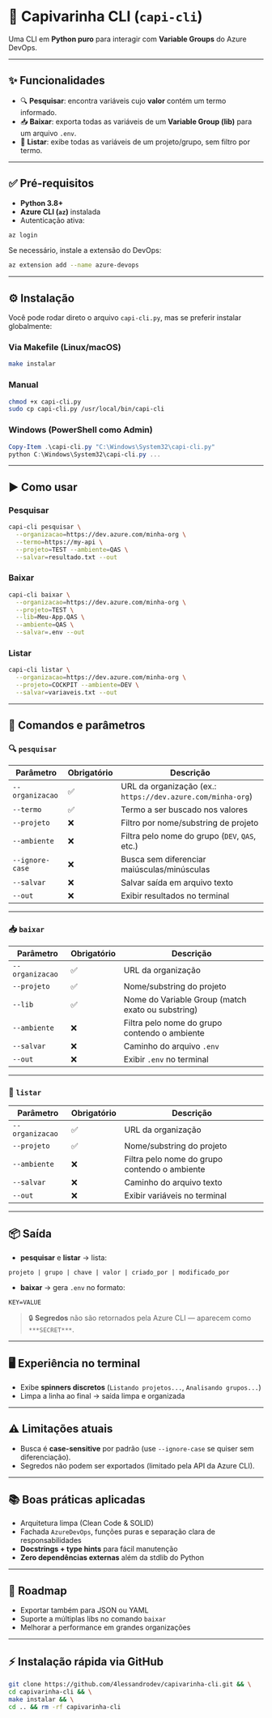 # 🐾 Capivarinha CLI (`capi-cli`)

Uma CLI em **Python puro** para interagir com **Variable Groups** do Azure DevOps.

---

## ✨ Funcionalidades

* 🔍 **Pesquisar**: encontra variáveis cujo **valor** contém um termo informado.  
* 📥 **Baixar**: exporta todas as variáveis de um **Variable Group (lib)** para um arquivo `.env`.  
* 📂 **Listar**: exibe todas as variáveis de um projeto/grupo, sem filtro por termo.  

---

## ✅ Pré-requisitos

* **Python 3.8+**
* **Azure CLI (`az`)** instalada
* Autenticação ativa:

```bash
az login
````

Se necessário, instale a extensão do DevOps:

```bash
az extension add --name azure-devops
```

---

## ⚙️ Instalação

Você pode rodar direto o arquivo `capi-cli.py`, mas se preferir instalar globalmente:

### Via Makefile (Linux/macOS)

```bash
make instalar
```

### Manual

```bash
chmod +x capi-cli.py
sudo cp capi-cli.py /usr/local/bin/capi-cli
```

### Windows (PowerShell como Admin)

```powershell
Copy-Item .\capi-cli.py "C:\Windows\System32\capi-cli.py"
python C:\Windows\System32\capi-cli.py ...
```

---

## ▶️ Como usar

### Pesquisar

```bash
capi-cli pesquisar \
  --organizacao=https://dev.azure.com/minha-org \
  --termo=https://my-api \
  --projeto=TEST --ambiente=QAS \
  --salvar=resultado.txt --out
```

### Baixar

```bash
capi-cli baixar \
  --organizacao=https://dev.azure.com/minha-org \
  --projeto=TEST \
  --lib=Meu-App.QAS \
  --ambiente=QAS \
  --salvar=.env --out
```

### Listar

```bash
capi-cli listar \
  --organizacao=https://dev.azure.com/minha-org \
  --projeto=COCKPIT --ambiente=DEV \
  --salvar=variaveis.txt --out
```

---

## 🔧 Comandos e parâmetros

### 🔍 `pesquisar`

| Parâmetro       | Obrigatório | Descrição                                                   |
| --------------- | ----------- | ----------------------------------------------------------- |
| `--organizacao` | ✅           | URL da organização (ex.: `https://dev.azure.com/minha-org`) |
| `--termo`       | ✅           | Termo a ser buscado nos valores                             |
| `--projeto`     | ❌           | Filtro por nome/substring de projeto                        |
| `--ambiente`    | ❌           | Filtra pelo nome do grupo (`DEV`, `QAS`, etc.)              |
| `--ignore-case` | ❌           | Busca sem diferenciar maiúsculas/minúsculas                 |
| `--salvar`      | ❌           | Salvar saída em arquivo texto                               |
| `--out`         | ❌           | Exibir resultados no terminal                               |

---

### 📥 `baixar`

| Parâmetro       | Obrigatório | Descrição                                         |
| --------------- | ----------- | ------------------------------------------------- |
| `--organizacao` | ✅           | URL da organização                                |
| `--projeto`     | ✅           | Nome/substring do projeto                         |
| `--lib`         | ✅           | Nome do Variable Group (match exato ou substring) |
| `--ambiente`    | ❌           | Filtra pelo nome do grupo contendo o ambiente     |
| `--salvar`      | ❌           | Caminho do arquivo `.env`                         |
| `--out`         | ❌           | Exibir `.env` no terminal                         |

---

### 📂 `listar`

| Parâmetro       | Obrigatório | Descrição                                     |
| --------------- | ----------- | --------------------------------------------- |
| `--organizacao` | ✅           | URL da organização                            |
| `--projeto`     | ✅           | Nome/substring do projeto                     |
| `--ambiente`    | ❌           | Filtra pelo nome do grupo contendo o ambiente |
| `--salvar`      | ❌           | Caminho do arquivo texto                      |
| `--out`         | ❌           | Exibir variáveis no terminal                  |

---

## 📦 Saída

* **pesquisar** e **listar** → lista:

```
projeto | grupo | chave | valor | criado_por | modificado_por
```

* **baixar** → gera `.env` no formato:

```
KEY=VALUE
```

> 🔒 **Segredos** não são retornados pela Azure CLI — aparecem como `***SECRET***`.

---

## 🖥️ Experiência no terminal

* Exibe **spinners discretos** (`Listando projetos...`, `Analisando grupos...`)
* Limpa a linha ao final → saída limpa e organizada

---

## ⚠️ Limitações atuais

* Busca é **case-sensitive** por padrão (use `--ignore-case` se quiser sem diferenciação).
* Segredos não podem ser exportados (limitado pela API da Azure CLI).

---

## 📚 Boas práticas aplicadas

* Arquitetura limpa (Clean Code & SOLID)
* Fachada `AzureDevOps`, funções puras e separação clara de responsabilidades
* **Docstrings + type hints** para fácil manutenção
* **Zero dependências externas** além da stdlib do Python

---

## 🚀 Roadmap

* Exportar também para JSON ou YAML
* Suporte a múltiplas libs no comando `baixar`
* Melhorar a performance em grandes organizações

---

## ⚡ Instalação rápida via GitHub

```bash
git clone https://github.com/4lessandrodev/capivarinha-cli.git && \
cd capivarinha-cli && \
make instalar && \
cd .. && rm -rf capivarinha-cli
```
